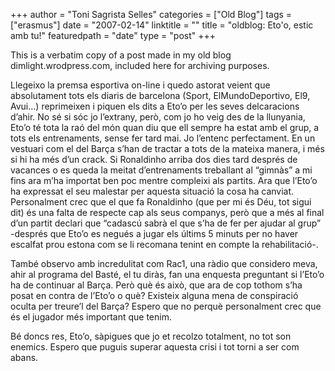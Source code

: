 +++
author = "Toni Sagrista Selles"
categories = ["Old Blog"]
tags = ["erasmus"]
date = "2007-02-14"
linktitle = ""
title = "oldblog: Eto'o, estic amb tu!" 
featuredpath = "date"
type = "post"
+++

<div class="post-notice">
This is a verbatim copy of a post made in my old blog dimlight.wrodpress.com, included here for archiving purposes.
</div>

Llegeixo la premsa esportiva on-line i quedo astorat veient que absolutament tots els diaris de barcelona (Sport, ElMundoDeportivo, El9, Avui…) reprimeixen i piquen els dits a Eto’o per les seves delcaracions d’ahir. No sé si sóc jo l’extrany, però, com jo ho veig des de la llunyania, Eto’o té tota la raó del món quan diu que ell sempre ha estat amb el grup, a tots els entrenaments, sense fer tard mai. Jo l’entenc perfectament. En un vestuari com el del Barça s’han de tractar a tots de la mateixa manera, i més si hi ha més d’un crack. Si Ronaldinho arriba dos dies tard després de vacances o es queda la meitat d’entrenaments treballant al “gimnàs” a mi fins ara m’ha importat ben poc mentre compleixi als partits. Ara que l’Eto’o ha expressat el seu malestar per aquesta situació la cosa ha canviat. Personalment crec que el que fa Ronaldinho (que per mi és Déu, tot sigui dit) és una falta de respecte cap als seus companys, però que a més al final d’un partit declari que “cadascú sabrà el que s’ha de fer per ajudar al grup” -després que Eto’o es negués a jugar els últims 5 minuts per no haver escalfat prou estona com se li recomana tenint en compte la rehabilitació-.



També observo amb incredulitat com Rac1, una ràdio que considero meva, ahir al programa del Basté, el tu diràs, fan una enquesta preguntant si l’Eto’o ha de continuar al Barça. Però què és això, que ara de cop tothom s’ha posat en contra de l’Eto’o o què? Existeix alguna mena de conspiració oculta per treure’l del Barça? Espero que no perquè personalment crec que és el jugador més important que tenim.

Bé doncs res, Eto’o, sàpigues que jo et recolzo totalment, no tot son enemics. Espero que puguis superar aquesta crisi i tot torni a ser com abans.
